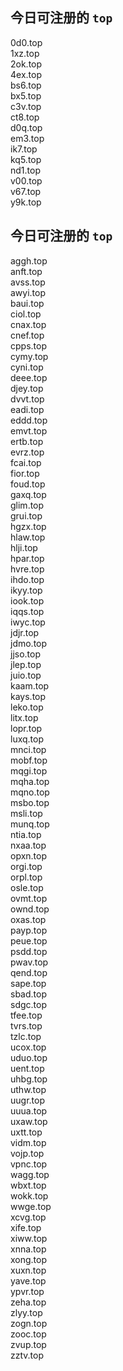 
## 今日可注册的 `top`
>
0d0.top   
1xz.top   
2ok.top   
4ex.top   
bs6.top   
bx5.top   
c3v.top   
ct8.top   
d0q.top   
em3.top   
ik7.top   
kq5.top   
nd1.top   
v00.top   
v67.top   
y9k.top   


## 今日可注册的 `top`
>
aggh.top   
anft.top   
avss.top   
awyi.top   
baui.top   
ciol.top   
cnax.top   
cnef.top   
cpps.top   
cymy.top   
cyni.top   
deee.top   
djey.top   
dvvt.top   
eadi.top   
eddd.top   
emvt.top   
ertb.top   
evrz.top   
fcai.top   
fior.top   
foud.top   
gaxq.top   
glim.top   
grui.top   
hgzx.top   
hlaw.top   
hlji.top   
hpar.top   
hvre.top   
ihdo.top   
ikyy.top   
iook.top   
iqqs.top   
iwyc.top   
jdjr.top   
jdmo.top   
jjso.top   
jlep.top   
juio.top   
kaam.top   
kays.top   
leko.top   
litx.top   
lopr.top   
luxq.top   
mnci.top   
mobf.top   
mqgi.top   
mqha.top   
mqno.top   
msbo.top   
msli.top   
munq.top   
ntia.top   
nxaa.top   
opxn.top   
orgi.top   
orpl.top   
osle.top   
ovmt.top   
ownd.top   
oxas.top   
payp.top   
peue.top   
psdd.top   
pwav.top   
qend.top   
sape.top   
sbad.top   
sdgc.top   
tfee.top   
tvrs.top   
tzlc.top   
ucox.top   
uduo.top   
uent.top   
uhbg.top   
uthw.top   
uugr.top   
uuua.top   
uxaw.top   
uxtt.top   
vidm.top   
vojp.top   
vpnc.top   
wagg.top   
wbxt.top   
wokk.top   
wwge.top   
xcvg.top   
xife.top   
xiww.top   
xnna.top   
xong.top   
xuxn.top   
yave.top   
ypvr.top   
zeha.top   
zlyy.top   
zogn.top   
zooc.top   
zvup.top   
zztv.top   

